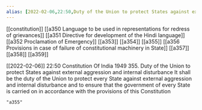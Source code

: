 ```yaml
---
alias: [2022-02-06,22:50,Duty of the Union to protect States against external aggression and internal disturbance]
---
```

[[constitution]] [[a350 Language to be used in representations for redress of grievances]] [[a351 Directive for development of the Hindi language]] [[a352 Proclamation of Emergency]] [[a353]] [[a354]] [[a355]] [[a356 Provisions in case of failure of constitutional machinery in State]] [[a357]] [[a358]] [[a359]]

[[2022-02-06]] 22:50
Constitution Of India 1949
355. Duty of the Union to protect States against external aggression and internal disturbance It shall be the duty of the Union to protect every State against external aggression and internal disturbance and to ensure that the government of every State is carried on in accordance with the provisions of this Constitution
```query
"a355"
```
